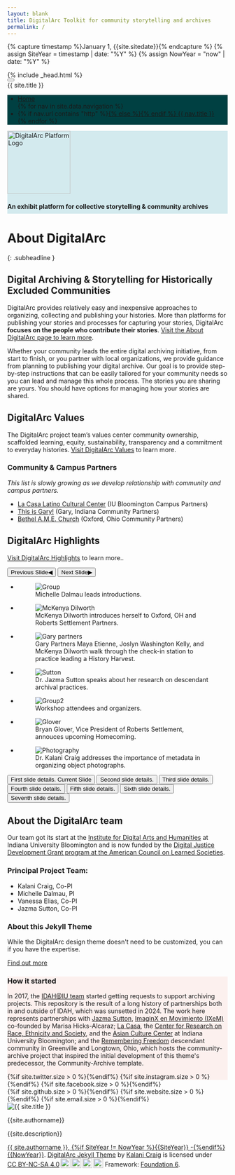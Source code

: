 ```yaml
---
layout: blank
title: DigitalArc Toolkit for community storytelling and archives
permalink: /
---
```

{% capture timestamp %}January 1, {{site.sitedate}}{% endcapture %}
{% assign SiteYear = timestamp | date: "%Y" %}
{% assign NowYear = "now" | date: "%Y" %}

<html class="no-js" lang="en" dir="ltr">
<head>
{% include _head.html %}
</head>
<body id="the-body">


<!--
==================================================
Body
================================================== -->

<div data-sticky-container style="width: 100%" class="accentbg">
<div data-sticky data-options="marginTop:0;" data-top-anchor="the-body:top" style="width: 100%">

<div class="title-bar accentbg" data-responsive-toggle="example-menu" data-hide-for="medium" style="width: 100%">
<button class="menu-icon" type="button" data-toggle="example-menu"></button>
<div class="title-bar-title">{{ site.title }}</div>
</div>

<!--
==================================================
Top Bar
================================================== -->
<div class="top-bar accentbg" id="example-menu" style="width: 100%; background-color: #004042">
<ul class="vertical medium-horizontal dropdown menu menu-hover-lines" data-responsive-menu="accordion medium-dropdown">
<!--
==================================================
Home Link for Mobile
================================================== -->
<li class="accentbg home-nav-small">
<a href="{{ site.baseurl }}/">
Home
</a>
</li>
<!--
==================================================
Nav Loop
================================================== -->
{% for nav in site.data.navigation %}
<li class="accentbg {% if page.url == nav.url %}active{% endif %}">
{% if nav.url contains "http" %}<a href="{{ nav.url }}" target="_blank">{% else %}<a href="{{ site.baseurl }}{{ nav.url }}">{% endif %}
{{ nav.title }}<!--{{ page.url }} == {{ nav.url }}-->

</a>
</li>
{% endfor %}
</ul>
</div>

</div>
</div>

<!--default start-->


<div style="background-color: #D3EAEE; padding-bottom: .25rem; border-top, border-bottom: 3px dotted #D94f30">
<div class="grid-container">
<div class="sitetitle center">
<img src="{{site.baseurl}}{{site.urlimg}}DigitalArc.svg" style="height: 9rem;" alt="DigitalArc Platform Logo" />
<h4 class="center" style="margin-bottom: .25rem;">An exhibit platform for collective storytelling &amp; community archives</h4>
</div>
</div>
</div>

<div class="grid-container" markdown=1>

# About DigitalArc
{: .subheadline }

<div class="grid-x grid-padding-x  align-top">
<div class="cell medium-6 align-left" markdown=1>

## Digital Archiving & Storytelling for Historically Excluded Communities

DigitalArc provides relatively easy and inexpensive approaches to organizing, collecting and publishing your histories.  More than platforms for publishing your stories and processes for capturing your stories, DigitalArc **focuses on the people who contribute their stories**.  [Visit the About DigitalArc page to learn more](/about/).  

Whether your community leads the entire digital archiving initiative, from start to finish, or you partner with local organizations, we provide guidance from planning to publishing your digital archive. Our goal is to provide step-by-step instructions that can be easily tailored for your community needs so you can lead and manage this whole process. The stories you are sharing are yours. You should have options for managing how your stories are shared.

## DigitalArc Values
The DigitalArc project team’s values center community ownership, scaffolded learning, equity, sustainability, transparency and a commitment to everyday histories. [Visit DigitalArc Values](/values/) to learn more.

### Community & Campus Partners
_This list is slowly growing as we develop relationship with community and campus partners._

* [La Casa Latino Cultural Center](https://lacasa.indiana.edu/) (IU Bloomington Campus Partners)
* [This is Gary!](https://www.thisisgaryvw.com) (Gary, Indiana Community Partners)
* [Bethel A.M.E. Church](https://www.facebook.com/people/Bethel-AME-Church-Oxford-Ohio/100064544810152/) (Oxford, Ohio Community Partners)

</div>
<div class="cell medium-6 align-top" markdown=1>

## DigitalArc Highlights

[Visit DigitalArc Highlights](/highlights/) to learn more..

<div class="orbit" role="region" aria-label="In-Person Workshop Highlights" data-orbit>
    <div class="orbit-wrapper">
      <div class="orbit-controls">
        <button class="orbit-previous"><span class="show-for-sr">Previous Slide</span>&#9664;&#xFE0E;</button>
        <button class="orbit-next"><span class="show-for-sr">Next Slide</span>&#9654;&#xFE0E;</button>
      </div>
  <ul class="orbit-container">
    <li class="orbit-slide is-active">
      <figure class="orbit-figure">
        <img class="orbit-image" src="assets/highlights/slide1.JPG" alt="Group">
        <figcaption class="orbit-caption">Michelle Dalmau leads introductions.</figcaption>
      </figure>
    </li>
    <li class="orbit-slide is-active">
      <figure class="orbit-figure">
        <img class="orbit-image" src="assets/highlights/slide2.JPG" alt="McKenya Dilworth">
        <figcaption class="orbit-caption">McKenya Dilworth introduces herself to Oxford, OH and Roberts Settlement Partners.</figcaption>
      </figure>
    </li>
    <li class="orbit-slide is-active">
      <figure class="orbit-figure">
        <img class="orbit-image" src="assets/highlights/slide3.JPG" alt="Gary partners">
        <figcaption class="orbit-caption">Gary Partners Maya Etienne, Joslyn Washington Kelly, and McKenya Dilworth walk through the check-in station to practice leading a History Harvest.</figcaption>
      </figure>
    </li>
    <li class="orbit-slide is-active">
      <figure class="orbit-figure">
        <img class="orbit-image" src="assets/highlights/slide4.JPG" alt="Sutton">
        <figcaption class="orbit-caption">Dr. Jazma Sutton speaks about her research on descendant archival practices.</figcaption>
      </figure>
    </li>
    <li class="orbit-slide is-active">
      <figure class="orbit-figure">
        <img class="orbit-image" src="assets/highlights/slide5.JPG" alt="Group2">
        <figcaption class="orbit-caption">Workshop attendees and organizers.</figcaption>
      </figure>
    </li>
    <li class="orbit-slide is-active">
      <figure class="orbit-figure">
        <img class="orbit-image" src="assets/highlights/slide6.JPG" alt="Glover">
        <figcaption class="orbit-caption">Bryan Glover, Vice President of Roberts Settlement, annouces upcoming Homecoming.</figcaption>
      </figure>
    </li>
    <li class="orbit-slide is-active">
      <figure class="orbit-figure">
        <img class="orbit-image" src="assets/highlights/slide7.JPG" alt="Photography">
        <figcaption class="orbit-caption">Dr. Kalani Craig addresses the importance of metadata in organizing object photographs.</figcaption>
      </figure>
    </li>
  </ul>
  </div>
  <nav class="orbit-bullets">
    <button class="is-active" data-slide="0">
      <span class="show-for-sr">First slide details.</span>
      <span class="show-for-sr" data-slide-active-label>Current Slide</span>
    </button>
    <button data-slide="1"><span class="show-for-sr">Second slide details.</span></button>
    <button data-slide="2"><span class="show-for-sr">Third slide details.</span></button>
    <button data-slide="3"><span class="show-for-sr">Fourth slide details.</span></button>
    <button data-slide="4"><span class="show-for-sr">Fifth slide details.</span></button>
    <button data-slide="5"><span class="show-for-sr">Sixth slide details.</span></button>
    <button data-slide="6"><span class="show-for-sr">Seventh slide details.</span></button>
  </nav>
</div>

## About the DigitalArc team

Our team got its start at the [Institute for Digital Arts and Humanities](https://idah.indiana.edu/) at Indiana University Bloomington and is now funded by the [Digital Justice Development Grant program at the American Council on Learned Societies](https://www.acls.org/recent-fellows/?program_id=40090&_project_year=2024).

### Principal Project Team:
- Kalani Craig, Co-PI
- Michelle Dalmau, PI
- Vanessa Elias, Co-PI
- Jazma Sutton, Co-PI

### About this Jekyll Theme
While the DigitalArc design theme doesn't need to be customized, you can if you have the expertise.
<p><a href="http://digitalarcplatform.kalanicraig.com" target="_blank" class=button>Find out more</a></p>

</div>
</div>
</div>

<div class="darkbg" style="background-color: #FCF0EE; margin-bottom: -1rem; padding-bottom: 1rem;">
<div class="grid-container" markdown=1>

### How it started

In 2017, the [IDAH@IU team](https://idah.indiana.edu) started getting requests to support archiving projects. This repository is the result of a long history of partnerships both in and outside of IDAH, which was sunsetted in 2024. The work here represents partnerships with [Jazma Sutton](https://miamioh.edu/profiles/cas/jazma-sutton.html), [ImaginX en Movimiento (IXeM)](https://www.instagram.com/ixemcollective/?hl=en) co-founded by Marisa Hicks-Alcaraz; [La Casa](https://lacasa.indiana.edu/), the [Center for Research on Race, Ethnicity and Society](https://crres.indiana.edu), and the [Asian Culture Center](https://asianresource.indiana.edu) at Indiana University Bloomington; and the [Remembering Freedom](https://longtownhistory.github.io) descendant community in Greenville and Longtown, Ohio, which hosts the community-archive project that inspired the initial development of this theme's predecessor, the Community-Archive template.

</div>
</div>

<div class="accentbg">
<div class="grid-container">
<div class="grid-x grid-padding-x">
<div class="large-12 cell">
<div class="footer-actions">
<div class="footer-actions-left">
{%if site.twitter.size > 0 %}<a href="https://twitter.com/{{ site.twitter }}" aria-label="Our Twitter"><i class="fa-brands fa-x-twitter" target="_blank"></i></a>{%endif%}
{%if site.instagram.size > 0 %}<a href="https://instagram.com/{{ site.instagram }}" aria-label="Our Instagram"><i class="fa-brands fa-instagram" target="_blank"></i></a>{%endif%}
{%if site.facebook.size > 0 %}<a href="https://facebook.com/{{ site.facebook }}" aria-label="Our Facebook"><i class="fa-brands fa-facebook" target="_blank"></i></a>{%endif%}
</div>
<div class="footer-actions-right">
{%if site.github.size > 0 %}<a href="https://github.com/{{ site.github }}/" target="_blank" aria-label="Our Github"><i class="fa fa-github"></i></a>{%endif%}
{%if site.website.size > 0 %}<a href="{{site.website}}" target="_blank" aria-label="Our Website"><i class="fa-solid fa-globe"></i></a>{%endif%}
{%if site.email.size > 0 %}<a href="mailto:{{ site.email | encode_email }}" aria-label="Email Us"><i class="fa fa-envelope"></i></a>{%endif%}
</div>
</div>

<div class="footer-author-section">

<div class="footer-author">
<img class="avatar" src="{{ site.baseurl }}{{ site.urlimg }}{{ site.sitelogo }}" alt="{{ site.title }}"/>
<div>
<p class="author">{{site.authorname}}</p>
<p class="bio">{{site.description}}</p>
</div>
</div>
</div>
<p class="quiet credits" xmlns:cc="http://creativecommons.org/ns#" xmlns:dct="http://purl.org/dc/terms/"><a href="{% if site.copyright_page.size > 0 %}{{site.copyright_page}}{% else %}/copyright/{% endif %}"><i class="far fa-copyright"></i> {{ site.authorname }}, {%if SiteYear != NowYear %}{{SiteYear}} -{%endif%} {{NowYear}}</a>. <a property="dct:title" rel="cc:attributionURL" href="https://digitalarcplatform.kalanicraig.com/">DigitalArc Jekyll Theme</a> by <a rel="cc:attributionURL dct:creator" property="cc:attributionName" href="https://www.kalanicraig.com/">Kalani Craig</a> is licensed under <a href="http://creativecommons.org/licenses/by-nc-sa/4.0/?ref=chooser-v1" target="_blank" rel="license noopener noreferrer" style="display:inline-block;">CC BY-NC-SA 4.0<img style="height:22px!important;margin-left:3px;vertical-align:text-bottom;" src="https://mirrors.creativecommons.org/presskit/icons/cc.svg?ref=chooser-v1"><img style="height:22px!important;margin-left:3px;vertical-align:text-bottom;" src="https://mirrors.creativecommons.org/presskit/icons/by.svg?ref=chooser-v1"><img style="height:22px!important;margin-left:3px;vertical-align:text-bottom;" src="https://mirrors.creativecommons.org/presskit/icons/nc.svg?ref=chooser-v1"><img style="height:22px!important;margin-left:3px;vertical-align:text-bottom;" src="https://mirrors.creativecommons.org/presskit/icons/sa.svg?ref=chooser-v1"></a> Framework: <a href="https://get.foundation/" target="_blank">Foundation 6</a>.</p>
</div>
</div>
</div>
</div>
<script src="{{ site.baseurl }}/assets/js/vendor/jquery.js"></script>
<script src="{{ site.baseurl }}/assets/js/vendor/what-input.js"></script>
<script src="{{ site.baseurl }}/assets/js/vendor/foundation.js"></script>
<script src="{{ site.baseurl }}/assets/js/app.js"></script>
</body>
</html>
